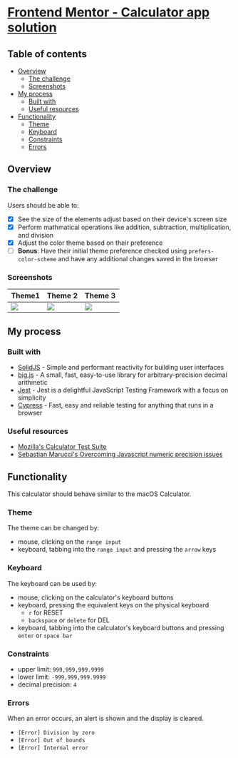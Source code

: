 # [Frontend Mentor - Calculator app solution](https://www.frontendmentor.io/challenges/calculator-app-9lteq5N29) <!-- omit in toc -->

## Table of contents <!-- omit in toc -->

- [Overview](#overview)
  - [The challenge](#the-challenge)
  - [Screenshots](#screenshots)
- [My process](#my-process)
  - [Built with](#built-with)
  - [Useful resources](#useful-resources)
- [Functionality](#functionality)
  - [Theme](#theme)
  - [Keyboard](#keyboard)
  - [Constraints](#constraints)
  - [Errors](#errors)

## Overview

### The challenge

Users should be able to:

- [x] See the size of the elements adjust based on their device's screen size
- [x] Perform mathmatical operations like addition, subtraction, multiplication, and division
- [x] Adjust the color theme based on their preference
- [ ] **Bonus**: Have their initial theme preference checked using `prefers-color-scheme` and have any additional changes saved in the browser

### Screenshots

| Theme1                                                    | Theme 2                                                   | Theme 3                                                   |
| --------------------------------------------------------- | --------------------------------------------------------- | --------------------------------------------------------- |
| ![](https://i.postimg.cc/XYxbR2XP/calculator-theme-1.png) | ![](https://i.postimg.cc/LsXp2z18/calculator-theme-2.png) | ![](https://i.postimg.cc/MGF8Tv7b/calculator-theme-3.png) |

## My process

### Built with

- [SolidJS](https://www.solidjs.com) - Simple and performant reactivity for building user interfaces
- [big.js](https://mikemcl.github.io/big.js) - A small, fast, easy-to-use library for arbitrary-precision decimal arithmetic
- [Jest](https://jestjs.io) - Jest is a delightful JavaScript Testing Framework with a focus on simplicity
- [Cypress](https://www.cypress.io) - Fast, easy and reliable testing for anything that runs in a browser

### Useful resources

- [Mozilla's Calculator Test Suite](https://mozilla.github.io/calculator/test)
- [Sebastian Marucci's Overcoming Javascript numeric precision issues](https://www.avioconsulting.com/blog/overcoming-javascript-numeric-precision-issues)

## Functionality

This calculator should behave similar to the macOS Calculator.

### Theme

The theme can be changed by:

- mouse, clicking on the `range input`
- keyboard, tabbing into the `range input` and pressing the `arrow` keys

### Keyboard

The keyboard can be used by:

- mouse, clicking on the calculator's keyboard buttons
- keyboard, pressing the equivalent keys on the physical keyboard
  - `r` for RESET
  - `backspace` or `delete` for DEL
- keyboard, tabbing into the calculator's keyboard buttons and pressing `enter` or `space bar`

### Constraints

- upper limit: `999,999,999.9999`
- lower limit: `-999,999,999.9999`
- decimal precision: `4`

### Errors

When an error occurs, an alert is shown and the display is cleared.

- `[Error] Division by zero`
- `[Error] Out of bounds`
- `[Error] Internal error`
